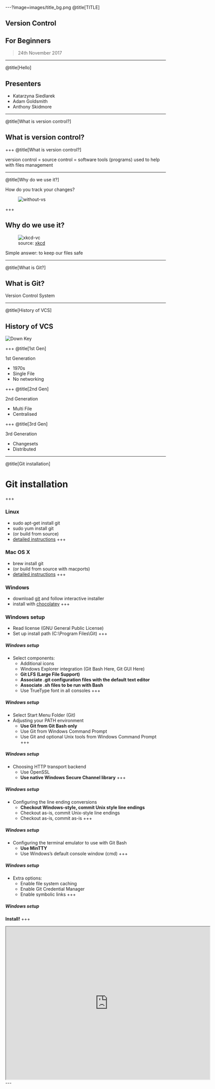 ---?image=images/title_bg.png
@title[TITLE]
## Version Control
## For Beginners
> 24th November 2017

---
@title[Hello]

## Presenters

* Katarzyna Siedlarek
* Adam Goldsmith
* Anthony Skidmore

---
@title[What is version control?]

## What is version control?

+++
@title[What is version control?]

version control = source control = software tools (programs) used to help with files management

---
@title[Why do we use it?]

<p>How do you track your changes?</p>
<figure>
<img src="images/without-vs.png" alt="without-vs">
</figure>

+++
## Why do we use it?
<figure>
<img src="images/vc-xkcd.jpg" alt="xkcd-vc">
<figcaption>source: <a href="https://xkcd.com/">xkcd</a></figcaption>
</figure>

<p>Simple answer: to keep our files safe</p>
	
---

@title[What is Git?]

## What is Git?

Version Control System

---
@title[History of VCS]

## History of VCS

![Down Key](images/down.png)

+++
@title[1st Gen]

1st Generation
* 1970s
* Single File
* No networking

+++
@title[2nd Gen]

2nd Generation
* Multi File
* Centralised

+++
@title[3rd Gen]

3rd Generation
* Changesets
* Distributed

---
@title[Git installation]
# Git installation
+++
### Linux
* sudo apt-get install git
* sudo yum install git
* (or build from source)
* [detailed instructions](https://git-scm.com/download/linux)
+++
### Mac OS X
* brew install git
* (or build from source with macports)
* [detailed instructions](https://git-scm.com/download/mac)
+++
### Windows
* download [git](https://git-scm.com/download/windows) and follow interactive installer
* install with [chocolatey](https://chocolatey.org/packages/git)
+++
### Windows setup

* Read license (GNU General Public License)
* Set up install path (C:\Program Files\Git)
+++
##### Windows setup

* Select components:
    * Additional icons
    * Windows Explorer integration (Git Bash Here, Git GUI Here)
    * __Git LFS (Large File Support)__
    * __Associate .git configuration files with the default text editor__
    * __Associate .sh files to be run with Bash__
    * Use TrueType font in all consoles
+++
##### Windows setup

* Select Start Menu Folder (Git)
* Adjusting your PATH environment
    * __Use Git from Git Bash only__
    * Use Git from Windows Command Prompt
    * Use Git and optional Unix tools from Windows Command Prompt
+++
##### Windows setup

* Choosing HTTP transport backend
    * Use OpenSSL
    * __Use native Windows Secure Channel library__
+++
##### Windows setup

* Configuring the line ending conversions
    * __Checkout Windows-style, commit Unix style line endings__
    * Checkout as-is, commit Unix-style line endings
    * Checkout as-is, commit as-is
+++
##### Windows setup

* Configuring the terminal emulator to use with Git Bash
    * __Use MinTTY__
    * Use Windows’s default console window (cmd)
+++
##### Windows setup

* Extra options:
    * Enable file system caching
    * Enable Git Credential Manager
    * Enable symbolic links
+++
##### Windows setup
__Install!__
+++
<iframe src="https://drive.google.com/file/d/1Up28TxJ3xJRXAUQf9LGsUJ5L0xvWOUMc/preview" width="640" height="480"></iframe>
---

